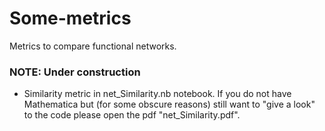 # Some-metrics
Metrics to compare functional networks.

### NOTE: Under construction

- Similarity metric in net_Similarity.nb notebook. If you do not have Mathematica but (for some obscure reasons) still want to "give a look" to the code  please open the pdf "net_Similarity.pdf".



